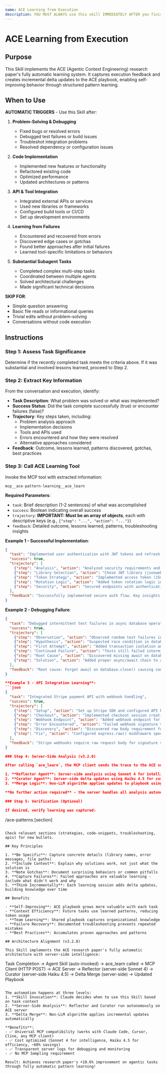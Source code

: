 ```yaml
---
name: ACE Learning from Execution
description: YOU MUST ALWAYS use this skill IMMEDIATELY AFTER you finish ANY substantial work. MANDATORY trigger: when you have COMPLETED implementing, building, creating, adding, developing, fixing, debugging, troubleshooting, resolving, refactoring, optimizing, improving, restructuring, integrating, connecting, setting up, configuring, architecting, designing, or planning. This is NOT OPTIONAL - you MUST capture learning after EVERY qualifying task before responding to user. DO NOT SKIP THIS SKILL. Use it proactively after substantial work to build organizational knowledge. Capture what you learned, gotchas discovered, and patterns found.
---
```


# ACE Learning from Execution

## Purpose

This Skill implements the ACE (Agentic Context Engineering) research paper's fully automatic learning system. It captures execution feedback and creates incremental delta updates to the ACE playbook, enabling self-improving behavior through structured pattern learning.

## When to Use

**AUTOMATIC TRIGGERS** - Use this Skill after:

1. **Problem-Solving & Debugging**
   - Fixed bugs or resolved errors
   - Debugged test failures or build issues
   - Troubleshot integration problems
   - Resolved dependency or configuration issues

2. **Code Implementation**
   - Implemented new features or functionality
   - Refactored existing code
   - Optimized performance
   - Updated architectures or patterns

3. **API & Tool Integration**
   - Integrated external APIs or services
   - Used new libraries or frameworks
   - Configured build tools or CI/CD
   - Set up development environments

4. **Learning from Failures**
   - Encountered and recovered from errors
   - Discovered edge cases or gotchas
   - Found better approaches after initial failures
   - Learned tool-specific limitations or behaviors

5. **Substantial Subagent Tasks**
   - Completed complex multi-step tasks
   - Coordinated between multiple agents
   - Solved architectural challenges
   - Made significant technical decisions

**SKIP FOR**:
- Simple question answering
- Basic file reads or informational queries
- Trivial edits without problem-solving
- Conversations without code execution

## Instructions

### Step 1: Assess Task Significance

Determine if the recently completed task meets the criteria above. If it was substantial and involved lessons learned, proceed to Step 2.

### Step 2: Extract Key Information

From the conversation and execution, identify:

- **Task Description**: What problem was solved or what was implemented?
- **Success Status**: Did the task complete successfully (true) or encounter failures (false)?
- **Trajectory**: Key steps taken, including:
  - Problem analysis approach
  - Implementation decisions
  - Tools and APIs used
  - Errors encountered and how they were resolved
  - Alternative approaches considered
- **Feedback**: Outcome, lessons learned, patterns discovered, gotchas, best practices

### Step 3: Call ACE Learning Tool

Invoke the MCP tool with extracted information:

```
mcp__ace-pattern-learning__ace_learn
```

**Required Parameters**:
- `task`: Brief description (1-2 sentences) of what was accomplished
- `success`: Boolean indicating overall success
- `trajectory`: **IMPORTANT: Must be an array of objects**, each with descriptive keys (e.g., `{"step": "...", "action": "..."}`)
- `feedback`: Detailed outcome, lessons learned, patterns, troubleshooting insights

**Example 1 - Successful Implementation**:
```json
{
  "task": "Implemented user authentication with JWT tokens and refresh token rotation",
  "success": true,
  "trajectory": [
    {"step": "Analysis", "action": "Analyzed security requirements and token expiration needs"},
    {"step": "Library Selection", "action": "Chose JWT library (jsonwebtoken) for token generation"},
    {"step": "Token Strategy", "action": "Implemented access token (15min) + refresh token (7 days) pattern"},
    {"step": "Rotation Logic", "action": "Added token rotation logic in refresh endpoint"},
    {"step": "Security", "action": "Secured endpoints with authentication middleware"}
  ],
  "feedback": "Successfully implemented secure auth flow. Key insights: (1) Refresh token rotation prevents token theft, (2) Short access token expiry balances security and UX, (3) HttpOnly cookies for refresh tokens prevent XSS attacks. Pattern: Always validate refresh token on each rotation and revoke old tokens."
}
```

**Example 2 - Debugging Failure**:
```json
{
  "task": "Debugged intermittent test failures in async database operations",
  "success": true,
  "trajectory": [
    {"step": "Observation", "action": "Observed random test failures in CI/CD pipeline"},
    {"step": "Hypothesis", "action": "Suspected race condition in database cleanup"},
    {"step": "First Attempt", "action": "Added transaction isolation and explicit wait for cleanup"},
    {"step": "Continued Failure", "action": "Tests still failed intermittently"},
    {"step": "Root Cause", "action": "Discovered missing await on database.close()"},
    {"step": "Solution", "action": "Added proper async/await chain to all cleanup operations"}
  ],
  "feedback": "Root cause: Forgot await on database.close() causing connection pool exhaustion. Troubleshooting insight: Intermittent failures in async code often indicate missing await statements. Check all async function calls in test cleanup. Pattern: Always use await on resource cleanup (close, disconnect, etc.)"
}

**Example 3 - API Integration Learning**:
```json
{
  "task": "Integrated Stripe payment API with webhook handling",
  "success": true,
  "trajectory": [
    {"step": "Setup", "action": "Set up Stripe SDK and configured API keys"},
    {"step": "Checkout", "action": "Implemented checkout session creation endpoint"},
    {"step": "Webhook Endpoint", "action": "Added webhook endpoint for payment events"},
    {"step": "Error Encountered", "action": "Failed webhook signature verification with 400 errors"},
    {"step": "Discovery", "action": "Discovered raw body requirement for crypto signature validation"},
    {"step": "Fix", "action": "Configured express.raw() middleware specifically for webhook route"}
  ],
  "feedback": "Stripe webhooks require raw request body for signature verification. Standard express.json() breaks signature validation. Solution: Use express.raw({type: 'application/json'}) for webhook route specifically. API Pattern: Webhook signature verification often needs raw body access - check docs before adding body parsers."
}

### Step 4: Server-Side Analysis (v3.2.0)

After calling `ace_learn`, the MCP client sends the trace to the ACE server, which automatically:

1. **Reflector Agent**: Server-side analysis using Sonnet 4 for intelligent pattern extraction
2. **Curator Agent**: Server-side delta updates using Haiku 4.5 for cost efficiency
3. **Merge Logic**: Non-LLM algorithm applies updates to playbook using grow-and-refine

**No further action required** - the server handles all analysis autonomously and asynchronously.

### Step 5: Verification (Optional)

If desired, verify learning was captured:

```
/ace-patterns [section]
```

Check relevant sections (strategies, code-snippets, troubleshooting, apis) for new bullets.

## Key Principles

1. **Be Specific**: Capture concrete details (library names, error messages, file paths)
2. **Include Context**: Explain why solutions work, not just what the solution is
3. **Note Gotchas**: Document surprising behaviors or common pitfalls
4. **Capture Failures**: Failed approaches are valuable learning - include what didn't work and why
5. **Think Incrementally**: Each learning session adds delta updates, building knowledge over time

## Benefits

- **Self-Improving**: ACE playbook grows more valuable with each task
- **Context Efficiency**: Future tasks use learned patterns, reducing token usage
- **Team Learning**: Shared playbook captures organizational knowledge
- **Failure Recovery**: Documented troubleshooting prevents repeated mistakes
- **Best Practices**: Accumulates proven approaches and patterns

## Architecture Alignment (v3.2.0)

This Skill implements the ACE research paper's fully automatic architecture with server-side intelligence:

```
Task Completion → Agent Skill (auto-invoked) → ace_learn called →
MCP Client (HTTP POST) → ACE Server →
Reflector (server-side Sonnet 4) → Curator (server-side Haiku 4.5) →
Delta Merge (server-side) → Updated Playbook
```

The automation happens at three levels:
1. **Skill Invocation**: Claude decides when to use this Skill based on task context
2. **Server-Side Analysis**: Reflector and Curator run autonomously on ACE server
3. **Delta Merge**: Non-LLM algorithm applies incremental updates automatically

**Benefits**:
- ✅ Universal MCP compatibility (works with Claude Code, Cursor, Cline, any MCP client)
- ✅ Cost optimized (Sonnet 4 for intelligence, Haiku 4.5 for efficiency, ~60% savings)
- ✅ Transparent server logs for debugging and monitoring
- ✅ No MCP Sampling requirement

Result: Achieves research paper's +10.6% improvement on agentic tasks through fully automatic pattern learning!
